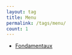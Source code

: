```yaml
---
layout: tag
title: Menu
permalink: /tags/menu/
count: 1
---
```


- [Fondamentaux](https://nair0lf32.gihub.io/mcs/fondamentaux/)
